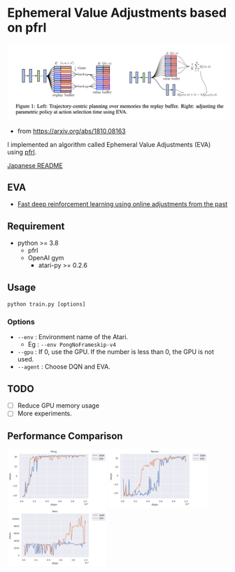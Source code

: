 # Ephemeral Value Adjustments based on pfrl

![figure](./figure/eva.png)
- from https://arxiv.org/abs/1810.08163

I implemented an algorithm called Ephemeral Value Adjustments (EVA) using [pfrl](https://github.com/pfnet/pfrl).

[Japanese README](./README_JP.md)

## EVA
- [Fast deep reinforcement learning using online adjustments from the past](https://arxiv.org/abs/1810.08163)

## Requirement
- python >= 3.8
    - pfrl
    - OpenAI gym
        - atari-py >= 0.2.6 

## Usage
    python train.py [options]
### Options
- `--env` : Environment name of the Atari.
    - Eg : `--env PongNoFrameskip-v4`
- `--gpu` : If 0, use the GPU. If the number is less than 0, the GPU is not used.
- `--agent` : Choose DQN and EVA.

## TODO
- [ ] Reduce GPU memory usage
- [ ] More experiments.

## Performance Comparison
<img src="./figure/exp_results/Pong.png" width=45%> <img src="./figure/exp_results/Tennis.png" width=45%>
<img src="./figure/exp_results/Hero.png" width=45%>